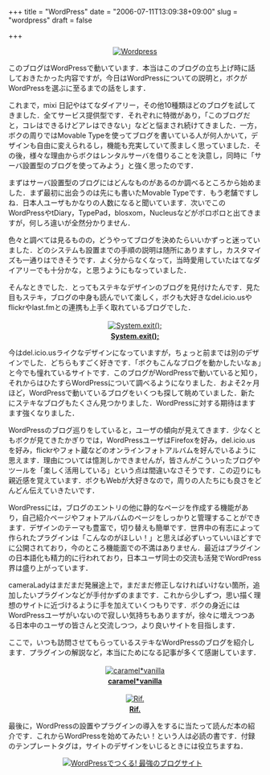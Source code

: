 +++
title = "WordPress"
date = "2006-07-11T13:09:38+09:00"
slug = "wordpress"
draft = false

+++

<p align="center"><a target="_blank" title="Wordpress" href="http://wordpress.org/"><img alt="Wordpress" title="Wordpress" src="http://wordpress.org/style/header-logo.png" /></a></p>
<p>このブログはWordPressで動いています．本当はこのブログの立ち上げ時に話しておきたかった内容ですが，今日はWordPressについての説明と，ボクがWordPressを選ぶに至るまでの話をします．</p>
<p>これまで，mixi 日記やはてなダイアリー，その他10種類ほどのブログを試してきました．全てサービス提供型です．それぞれに特徴があり，「このブログだと，コレはできるけどアレはできない」などと悩まされ続けてきました．一方，ボクの周りではMovable Typeを使ってブログを書いている人が何人かいて，デザインも自由に変えられるし，機能も充実していて羨ましく思っていました．その後，様々な理由からボクはレンタルサーバを借りることを決意し，同時に「サーバ設置型のブログを使ってみよう」と強く思ったのです．</p>
<p>まずはサーバ設置型のブログにはどんなものがあるのか調べるところから始めました．まず最初に出会うのは先にも書いたMovable Typeです．もう老舗ですしね．日本人ユーザもかなりの人数になると聞いています．次いでこのWordPressやtDiary，TypePad，blosxom，Nucleusなどがポロポロと出てきますが，何しろ違いが全然分かりません．</p>
<p>色々と調べては見るものの，どうやってブログを決めたらいいかずっと迷っていました．どのシステムも設置までの手順の説明は随所にありますし，カスタマイズも一通りはできそうです．よく分からなくなって，当時愛用していたはてなダイアリーでも十分かな，と思うようにもなっていました．</p>
<p>そんなときでした．とってもステキなデザインのブログを見付けたんです．見た目もステキ，ブログの中身も読んでいて楽しく，ボクも大好きなdel.icio.usやflickrやlast.fmとの連携も上手く取れているブログでした．</p>
<p align="center"><a target="_blank" title="System.exit();" href="http://jugyo.org/blog/"><img vspace="4" hspace="4" border="0" alt="System.exit();" src="http://img.simpleapi.net/small/http://jugyo.org/blog/" /></a><br />
<a target="_blank" title="System.exit();" href="http://jugyo.org/blog/"><strong>System.exit();</strong></a></p>
<p>今はdel.icio.usライクなデザインになっていますが，ちょっと前までは別のデザインでした．どちらもすごく好きです．「ボクもこんなブログを動かしたいなぁ」と今でも憧れているサイトです．このブログがWordPressで動いていると知り，それからはひたすらWordPressについて調べるようになりました．およそ2ヶ月ほど，WordPressで動いているブログをいくつも探して眺めていました．新たにステキなブログもたくさん見つかりました．WordPressに対する期待はますます強くなりました．</p>
<p>WordPressのブログ巡りをしていると，ユーザの傾向が見えてきます．少なくともボクが見てきたかぎりでは，WordPressユーザはFirefoxを好み，del.icio.usを好み，flickrやフォト蔵などのオンラインフォトアルバムを好んでいるように思えます．理由については憶測しかできませんが，皆さんがこういったブログやツールを「楽しく活用している」という点は間違いなさそうです．この辺りにも親近感を覚えています．ボクもWebが大好きなので，周りの人たちにも良さをどんどん伝えていきたいです．</p>
<p>WordPressには，ブログのエントリの他に静的なページを作成する機能があり，自己紹介ページやフォトアルバムのページをしっかりと管理することができます．デザインのテーマも豊富で，切り替えも簡単です．世界中の有志によって作られたプラグインは「こんなのがほしい！」と思えば必ずいっていいほどすでに公開されており，今のところ機能面での不満はありません．最近はプラグインの日本語化も精力的に行われており，日本ユーザ同士の交流も活発でWordPress界は盛り上がっています．</p>
<p>cameraLadyはまだまだ発展途上で，まだまだ修正しなければいけない箇所，追加したいプラグインなどが手付かずのままです．これから少しずつ，思い描く理想のサイトに近づけるように手を加えていくつもりです．ボクの身近にはWordPressユーザがいないので寂しい気持ちもありますが，徐々に増えつつある日本中のユーザの皆さんと交流しつつ，より良いサイトを目指します．</p>
<p>ここで，いつも訪問させてもらっているステキなWordPressのブログを紹介します．プラグインの解説など，本当にためになる記事が多くて感謝しています．</p>
<p align="center"><a target="_blank" title="caramel*vanilla" href="http://caramel-tea.com/"><img vspace="4" hspace="4" border="0" alt="caramel*vanilla" src="http://img.simpleapi.net/small/http://caramel-tea.com/" /></a><br />
<a target="_blank" title="caramel*vanilla" href="http://caramel-tea.com/"><strong>caramel*vanilla</strong></a></p>
<p align="center"><a target="_blank" title="Rif." href="http://rikaizm.com/"><img vspace="4" hspace="4" border="0" alt="Rif." src="http://img.simpleapi.net/small/http://rikaizm.com/" /></a><br />
<a target="_blank" title="Rif." href="http://rikaizm.com/"><strong>Rif.</strong></a></p>
<p>最後に，WordPressの設置やプラグインの導入をするに当たって読んだ本の紹介です．これからWordPressを始めてみたい！という人は必読の書です．付録のテンプレートタグは，サイトのデザインをいじるときには役立ちますね．</p>
<div style="text-align: center"><a title="View product details at Amazon" href="http://www.amazon.co.jp/exec/obidos/redirect?tag=cameralady-22%26link_code=xm2%26camp=2025%26creative=165953%26path=http://www.amazon.co.jp/gp/redirect.html%253fASIN=4881665235%2526tag=cameralady-22%2526lcode=xm2%2526cID=2025%2526ccmID=165953%2526location=/o/ASIN/4881665235%25253FSubscriptionId=0W2M95T4BBVMQ3F671G2"> <img alt="WordPressでつくる! 最強のブログサイト" style="border: medium none ; margin: 0pt 10px 0pt 0pt" src="http://images.amazon.com/images/P/4881665235.01._SCMZZZZZZZ_.jpg" /></a></div></p>
